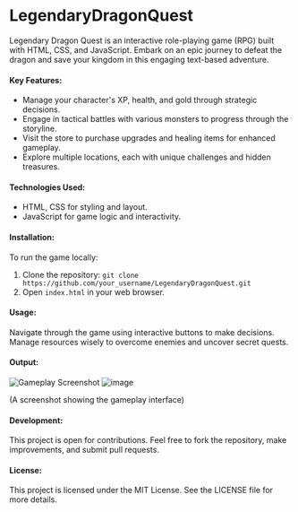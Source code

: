# LegendaryDragonQuest

Legendary Dragon Quest is an interactive role-playing game (RPG) built with HTML, CSS, and JavaScript. Embark on an epic journey to defeat the dragon and save your kingdom in this engaging text-based adventure.

#### Key Features:
- Manage your character's XP, health, and gold through strategic decisions.
- Engage in tactical battles with various monsters to progress through the storyline.
- Visit the store to purchase upgrades and healing items for enhanced gameplay.
- Explore multiple locations, each with unique challenges and hidden treasures.

#### Technologies Used:
- HTML, CSS for styling and layout.
- JavaScript for game logic and interactivity.

#### Installation:
To run the game locally:
1. Clone the repository: `git clone https://github.com/your_username/LegendaryDragonQuest.git`
2. Open `index.html` in your web browser.

#### Usage:
Navigate through the game using interactive buttons to make decisions. Manage resources wisely to overcome enemies and uncover secret quests.

#### Output:
![Gameplay Screenshot](bg.jpeg)
![image](https://github.com/Asma-ulhusna/LegendaryDragonQuest/assets/95922487/3921d2fe-d904-4155-9158-d747e2dca353)

(A screenshot showing the gameplay interface)

#### Development:
This project is open for contributions. Feel free to fork the repository, make improvements, and submit pull requests.

#### License:
This project is licensed under the MIT License. See the LICENSE file for more details.
